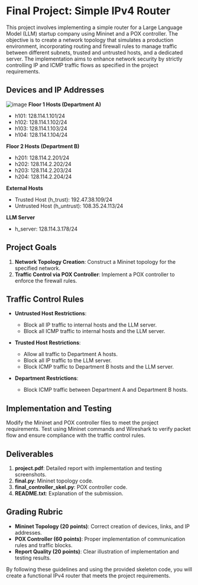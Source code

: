 # Final Project: Simple IPv4 Router

This project involves implementing a simple router for a Large Language Model (LLM) startup company using Mininet and a POX controller. The objective is to create a network topology that simulates a production environment, incorporating routing and firewall rules to manage traffic between different subnets, trusted and untrusted hosts, and a dedicated server. The implementation aims to enhance network security by strictly controlling IP and ICMP traffic flows as specified in the project requirements.

## Devices and IP Addresses
![image](https://github.com/paolopedroso/simpleipv4router/assets/108847100/3d6b0b71-a109-4052-9e75-7c8242512e38)
**Floor 1 Hosts (Department A)**
- h101: 128.114.1.101/24
- h102: 128.114.1.102/24
- h103: 128.114.1.103/24
- h104: 128.114.1.104/24

**Floor 2 Hosts (Department B)**
- h201: 128.114.2.201/24
- h202: 128.114.2.202/24
- h203: 128.114.2.203/24
- h204: 128.114.2.204/24

**External Hosts**
- Trusted Host (h_trust): 192.47.38.109/24
- Untrusted Host (h_untrust): 108.35.24.113/24

**LLM Server**
- h_server: 128.114.3.178/24

## Project Goals

1. **Network Topology Creation**: Construct a Mininet topology for the specified network.
2. **Traffic Control via POX Controller**: Implement a POX controller to enforce the firewall rules.

## Traffic Control Rules

- **Untrusted Host Restrictions**:
  - Block all IP traffic to internal hosts and the LLM server.
  - Block all ICMP traffic to internal hosts and the LLM server.

- **Trusted Host Restrictions**:
  - Allow all traffic to Department A hosts.
  - Block all IP traffic to the LLM server.
  - Block ICMP traffic to Department B hosts and the LLM server.

- **Department Restrictions**:
  - Block ICMP traffic between Department A and Department B hosts.

## Implementation and Testing

Modify the Mininet and POX controller files to meet the project requirements. Test using Mininet commands and Wireshark to verify packet flow and ensure compliance with the traffic control rules.

## Deliverables

1. **project.pdf**: Detailed report with implementation and testing screenshots.
2. **final.py**: Mininet topology code.
3. **final_controller_skel.py**: POX controller code.
4. **README.txt**: Explanation of the submission.

## Grading Rubric

- **Mininet Topology (20 points)**: Correct creation of devices, links, and IP addresses.
- **POX Controller (60 points)**: Proper implementation of communication rules and traffic blocks.
- **Report Quality (20 points)**: Clear illustration of implementation and testing results.

By following these guidelines and using the provided skeleton code, you will create a functional IPv4 router that meets the project requirements.
